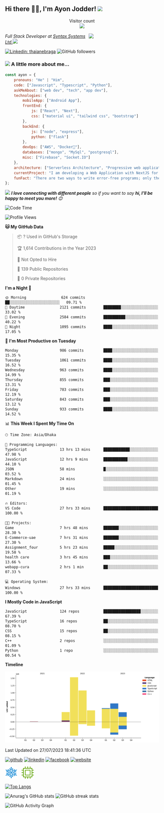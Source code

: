 
<h2>Hi there 👋🏻, I'm Ayon Jodder! <img src="https://media.giphy.com/media/12oufCB0MyZ1Go/giphy.gif" width="50"></h2>

<p align="center"> 
  Visitor count<br>
  <img src="https://profile-counter.glitch.me/AyonJD/count.svg" />
</p>

<img align='right' src="https://media.giphy.com/media/M9gbBd9nbDrOTu1Mqx/giphy.gif" width="230">
<p><em>Full Stack Developer at <a href="#">Syntax Systems Ltd.</a><img src="https://media.giphy.com/media/WUlplcMpOCEmTGBtBW/giphy.gif" width="30"> 
</em></p>

<!-- ![A MERN Stack Developer](https://raw.githubusercontent.com/AyonJD/AyonJD/main/cover.jpg) -->

[![Linkedin: thaianebraga](https://img.shields.io/badge/-ayon-blue?style=flat-square&logo=Linkedin&logoColor=white&link=https://www.linkedin.com/in/ayon-jodder/)](https://www.linkedin.com/in/ayon-jodder/)
![GitHub followers](https://img.shields.io/github/followers/AyonJD?label=Follow&style=social)

### <img src="https://media.giphy.com/media/VgCDAzcKvsR6OM0uWg/giphy.gif" width="50"> A little more about me... 

```javascript
const ayon = {
    pronouns: "He" | "Him",
    code: ["Javascript", "Typescript", "Python"],
    askMeAbout: ["web dev", "tech", "app dev"],
    technologies: {
        mobileApp: ["Android App"],
        frontEnd: {
            js: ["React", "Next"],
            css: ["material ui", "tailwind css", "bootstrap"]
        },
        backEnd: {
            js: ["node", "express"],
            python: ["flask"]
        },
        devOps: ["AWS", "Docker🐳"],
        databases: ["mongo", "MySql", "postgresql"],
        misc: ["Firebase", "Socket.IO"]
    },
    architecture: ["Serverless Architecture", "Progressive web applications", "Single page applications"],
    currentProject: "I am developing a Web Application with NextJS for Syntax Systems Ltd."
    funFact: "There are two ways to write error-free programs; only the third one works"
};
```
<img src="https://media.giphy.com/media/LnQjpWaON8nhr21vNW/giphy.gif" width="60"> <em><b>I love connecting with different people</b> so if you want to say <b>hi, I'll be happy to meet you more!</b> 😊</em>

<!--START_SECTION:waka-->
![Code Time](http://img.shields.io/badge/Code%20Time-445%20hrs%203%20mins-blue)

![Profile Views](http://img.shields.io/badge/Profile%20Views-2-blue)

**🐱 My GitHub Data** 

> 📦 ? Used in GitHub's Storage 
 > 
> 🏆 1,614 Contributions in the Year 2023
 > 
> 🚫 Not Opted to Hire
 > 
> 📜 139 Public Repositories 
 > 
> 🔑 0 Private Repositories 
 > 
**I'm a Night 🦉** 

```text
🌞 Morning                624 commits         ██░░░░░░░░░░░░░░░░░░░░░░░   09.71 % 
🌆 Daytime                2121 commits        ████████░░░░░░░░░░░░░░░░░   33.02 % 
🌃 Evening                2584 commits        ██████████░░░░░░░░░░░░░░░   40.22 % 
🌙 Night                  1095 commits        ████░░░░░░░░░░░░░░░░░░░░░   17.05 % 
```
📅 **I'm Most Productive on Tuesday** 

```text
Monday                   986 commits         ████░░░░░░░░░░░░░░░░░░░░░   15.35 % 
Tuesday                  1061 commits        ████░░░░░░░░░░░░░░░░░░░░░   16.52 % 
Wednesday                963 commits         ████░░░░░░░░░░░░░░░░░░░░░   14.99 % 
Thursday                 855 commits         ███░░░░░░░░░░░░░░░░░░░░░░   13.31 % 
Friday                   783 commits         ███░░░░░░░░░░░░░░░░░░░░░░   12.19 % 
Saturday                 843 commits         ███░░░░░░░░░░░░░░░░░░░░░░   13.12 % 
Sunday                   933 commits         ████░░░░░░░░░░░░░░░░░░░░░   14.52 % 
```


📊 **This Week I Spent My Time On** 

```text
🕑︎ Time Zone: Asia/Dhaka

💬 Programming Languages: 
TypeScript               13 hrs 13 mins      ████████████░░░░░░░░░░░░░   47.98 % 
JavaScript               12 hrs 9 mins       ███████████░░░░░░░░░░░░░░   44.10 % 
JSON                     58 mins             █░░░░░░░░░░░░░░░░░░░░░░░░   03.52 % 
Markdown                 24 mins             ░░░░░░░░░░░░░░░░░░░░░░░░░   01.45 % 
Other                    19 mins             ░░░░░░░░░░░░░░░░░░░░░░░░░   01.19 % 

🔥 Editors: 
VS Code                  27 hrs 33 mins      █████████████████████████   100.00 % 

🐱‍💻 Projects: 
Game                     7 hrs 48 mins       ███████░░░░░░░░░░░░░░░░░░   28.30 % 
E-Commerce-uae           7 hrs 31 mins       ███████░░░░░░░░░░░░░░░░░░   27.30 % 
Assignment_four          5 hrs 23 mins       █████░░░░░░░░░░░░░░░░░░░░   19.58 % 
health care              3 hrs 45 mins       ███░░░░░░░░░░░░░░░░░░░░░░   13.66 % 
webapp-cura              2 hrs 1 min         ██░░░░░░░░░░░░░░░░░░░░░░░   07.33 % 

💻 Operating System: 
Windows                  27 hrs 33 mins      █████████████████████████   100.00 % 
```

**I Mostly Code in JavaScript** 

```text
JavaScript               124 repos           █████████████████░░░░░░░░   67.39 % 
TypeScript               16 repos            ██░░░░░░░░░░░░░░░░░░░░░░░   08.70 % 
CSS                      15 repos            ██░░░░░░░░░░░░░░░░░░░░░░░   08.15 % 
C++                      2 repos             ░░░░░░░░░░░░░░░░░░░░░░░░░   01.09 % 
Python                   1 repo              ░░░░░░░░░░░░░░░░░░░░░░░░░   00.54 % 
```



**Timeline**

![Lines of Code chart](https://raw.githubusercontent.com/AyonJD/AyonJD/master/assets/bar_graph.png)


 Last Updated on 27/07/2023 18:41:36 UTC
<!--END_SECTION:waka-->


[<img src='https://cdn.jsdelivr.net/npm/simple-icons@3.0.1/icons/github.svg' alt='github' height='40'>](https://github.com/AyonJD)  [<img src='https://cdn.jsdelivr.net/npm/simple-icons@3.0.1/icons/linkedin.svg' alt='linkedin' height='40'>](https://www.linkedin.com/in/ayon-jodder/)  [<img src='https://cdn.jsdelivr.net/npm/simple-icons@3.0.1/icons/facebook.svg' alt='facebook' height='40'>](https://www.facebook.com/ayon.jodder.75)  [<img src='https://cdn.jsdelivr.net/npm/simple-icons@3.0.1/icons/icloud.svg' alt='website' height='40'>](https://ayon-jodder-portfolio.web.app/)  

<a href='https://archiveprogram.github.com/'><img src='https://raw.githubusercontent.com/acervenky/animated-github-badges/master/assets/acbadge.gif' width='40' height='40'></a> <a href='https://docs.github.com/en/developers'><img src='https://raw.githubusercontent.com/acervenky/animated-github-badges/master/assets/devbadge.gif' width='40' height='40'></a> 

[![Top Langs](https://github-readme-stats.vercel.app/api/top-langs/?username=AyonJD&theme=cobalt)](https://github.com/anuraghazra/github-readme-stats)

![Anurag's GitHub stats](https://github-readme-stats.vercel.app/api?username=AyonJD&show_icons=true&theme=cobalt) ![GitHub streak stats](https://github-readme-streak-stats.herokuapp.com/?user=AyonJD&theme=cobalt)  

![GitHub Activity Graph](https://activity-graph.herokuapp.com/graph?username=AyonJD&theme=cobalt)  



